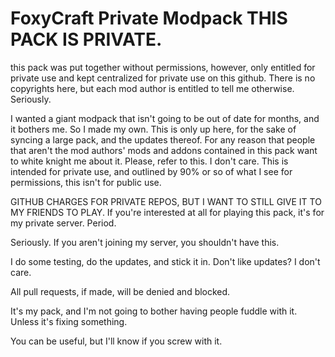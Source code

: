 # FoxyCraft Private Modpack THIS PACK IS PRIVATE. 

this pack was put together without permissions, however, only entitled for private use and kept centralized for private use on this github. There is no copyrights here, but each mod author is entitled to tell me otherwise. Seriously.

I wanted a giant modpack that isn't going to be out of date for months, and it bothers me. So I made my own. This is only up here, for the sake of syncing a large pack, and the updates thereof. For any reason that people that aren't the mod authors' mods and addons contained in this pack want to white knight me about it. Please, refer to this. I don't care. This is intended for private use, and outlined by 90% or so of what I see for permissions, this isn't for public use. 

GITHUB CHARGES FOR PRIVATE REPOS, BUT I WANT TO STILL GIVE IT TO MY FRIENDS TO PLAY. If you're interested at all for playing this pack, it's for my private server. Period.

Seriously. If you aren't joining my server, you shouldn't have this.

I do some testing, do the updates, and stick it in. Don't like updates? I don't care. 



All pull requests, if made, will be denied and blocked. 

It's my pack, and I'm not going to bother having people fuddle with it. Unless it's fixing something.



You can be useful, but I'll know if you screw with it. 
